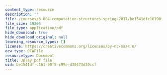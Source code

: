 ```yaml
---
content_type: resource
description: ''
file: /courses/6-004-computation-structures-spring-2017/be1541dfc16190f5c99ed30473d39ccf_Ykep0YaxgYw.pdf
file_size: 19205
file_type: application/pdf
hide_download: true
hide_download_original: null
learning_resource_types: []
license: https://creativecommons.org/licenses/by-nc-sa/4.0/
ocw_type: OCWFile
resourcetype: Document
title: 3play pdf file
uid: be1541df-c161-90f5-c99e-d30473d39ccf
---
```

